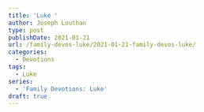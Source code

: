 ```yaml
---
title: 'Luke '
author: Joseph Louthan
type: post
publishDate: 2021-01-21
url: /family-devos-luke/2021-01-21-family-devos-luke/
categories:
  - Devotions
tags:
  - Luke
series:
  - 'Family Devotions: Luke'
draft: true
---
```


